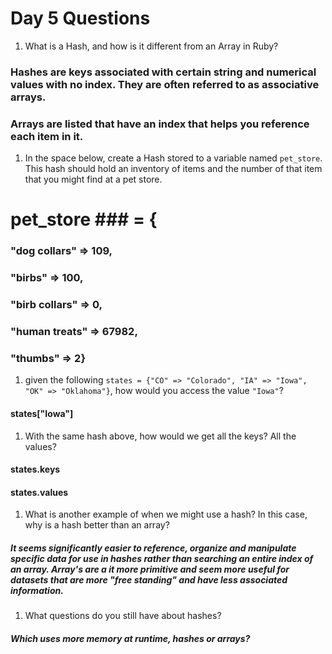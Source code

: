 # Day 5 Questions

1. What is a Hash, and how is it different from an Array in Ruby?
###   Hashes are keys associated with certain string and numerical values with no index. They are often referred to as associative arrays.
###   Arrays are listed that have an index that helps you reference each item in it.

1. In the space below, create a Hash stored to a variable named `pet_store`.  This hash should hold an inventory of items and the number of that item that you might find at a pet store.
# pet_store ### = {
### "dog collars" => 109,
### "birbs" => 100,
### "birb collars" => 0,
### "human treats" => 67982,
### "thumbs" => 2}

1. given the following `states = {"CO" => "Colorado", "IA" => "Iowa", "OK" => "Oklahoma"}`, how would you access the value `"Iowa"`?
#### states["Iowa"]
1. With the same hash above, how would we get all the keys?  All the values?
#### states.keys
#### states.values
1. What is another example of when we might use a hash?  In this case, why is a hash better than an array?
##### It seems significantly easier to reference, organize and manipulate specific data for use in hashes rather than searching an entire index of an array.  Array's are a it more primitive and seem more useful for datasets that are more "free standing" and have less associated information.
1. What questions do you still have about hashes?
##### Which uses more memory at runtime, hashes or arrays?
